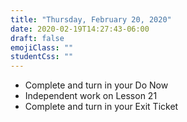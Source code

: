 ```yaml
---
title: "Thursday, February 20, 2020"
date: 2020-02-19T14:27:43-06:00
draft: false
emojiClass: ""
studentCss: ""
---
```


- Complete and turn in your Do Now
- Independent work on Lesson 21
- Complete and turn in your Exit Ticket